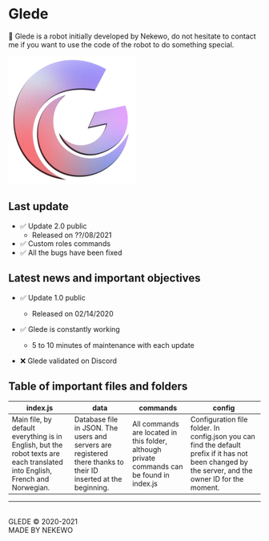 # Glede
🤖 Glede is a robot initially developed by Nekewo, do not hesitate to contact me if you want to use the code of the robot to do something special.<br/>

![glede](./images/glede.png)

## Last update

- ✅ Update 2.0 public
    - Released on ??/08/2021
- ✅ Custom roles commands
- ✅ All the bugs have been fixed

## Latest news and important objectives

- ✅ Update 1.0 public
    - Released on 02/14/2020

- ✅ Glede is constantly working
    - 5 to 10 minutes of maintenance with each update
- ❌ Glede validated on Discord

## Table of important files and folders
index.js | data | commands | config
------------ | ------------- | ------------ | -------------
Main file, by default everything is in English, but the robot texts are each translated into English, French and Norwegian. | Database file in JSON. The users and servers are registered there thanks to their ID inserted at the beginning. | All commands are located in this folder, although private commands can be found in index.js | Configuration file folder. In config.json you can find the default prefix if it has not been changed by the server, and the owner ID for the moment.

---------
<br/>
GLEDE © 2020-2021<br/>
MADE BY NEKEWO